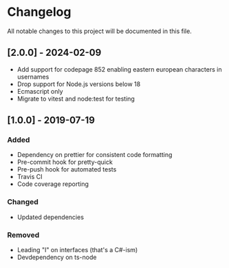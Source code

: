 # Changelog

All notable changes to this project will be documented in this file.

## [2.0.0] - 2024-02-09

- Add support for codepage 852 enabling eastern european characters in usernames
- Drop support for Node.js versions below 18
- Ecmascript only
- Migrate to vitest and node:test for testing

## [1.0.0] - 2019-07-19

### Added

- Dependency on prettier for consistent code formatting
- Pre-commit hook for pretty-quick
- Pre-push hook for automated tests
- Travis CI
- Code coverage reporting

### Changed

- Updated dependencies

### Removed

- Leading "I" on interfaces (that's a C#-ism)
- Devdependency on ts-node
